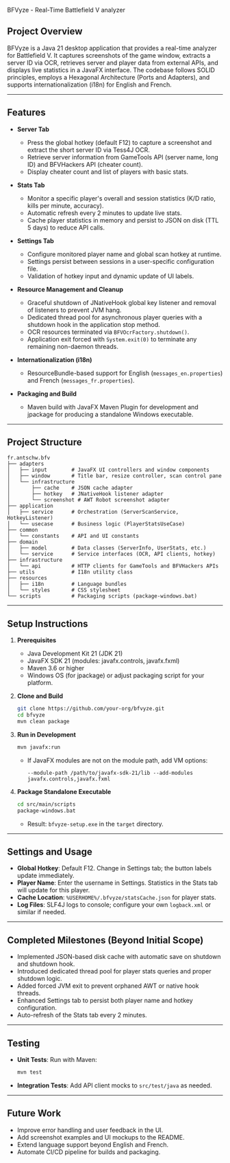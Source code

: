 BFVyze - Real-Time Battlefield V analyzer

## Project Overview

BFVyze is a Java 21 desktop application that provides a real-time analyzer for Battlefield V. It captures screenshots of the game window, extracts a server ID via OCR, retrieves server and player data from external APIs, and displays live statistics in a JavaFX interface. The codebase follows SOLID principles, employs a Hexagonal Architecture (Ports and Adapters), and supports internationalization (i18n) for English and French.

---

## Features

- **Server Tab**
   - Press the global hotkey (default F12) to capture a screenshot and extract the short server ID via Tess4J OCR.
   - Retrieve server information from GameTools API (server name, long ID) and BFVHackers API (cheater count).
   - Display cheater count and list of players with basic stats.

- **Stats Tab**
   - Monitor a specific player's overall and session statistics (K/D ratio, kills per minute, accuracy).
   - Automatic refresh every 2 minutes to update live stats.
   - Cache player statistics in memory and persist to JSON on disk (TTL 5 days) to reduce API calls.

- **Settings Tab**
   - Configure monitored player name and global scan hotkey at runtime.
   - Settings persist between sessions in a user-specific configuration file.
   - Validation of hotkey input and dynamic update of UI labels.

- **Resource Management and Cleanup**
   - Graceful shutdown of JNativeHook global key listener and removal of listeners to prevent JVM hang.
   - Dedicated thread pool for asynchronous player queries with a shutdown hook in the application stop method.
   - OCR resources terminated via `BFVOcrFactory.shutdown()`.
   - Application exit forced with `System.exit(0)` to terminate any remaining non-daemon threads.

- **Internationalization (i18n)**
   - ResourceBundle-based support for English (`messages_en.properties`) and French (`messages_fr.properties`).

- **Packaging and Build**
   - Maven build with JavaFX Maven Plugin for development and jpackage for producing a standalone Windows executable.

---

## Project Structure

```
fr.antschw.bfv
├── adapters
│   ├── input        # JavaFX UI controllers and window components
│   ├── window       # Title bar, resize controller, scan control pane
│   └── infrastructure
│       ├── cache    # JSON cache adapter
│       ├── hotkey   # JNativeHook listener adapter
│       └── screenshot # AWT Robot screenshot adapter
├── application
│   ├── service      # Orchestration (ServerScanService, HotkeyListener)
│   └── usecase      # Business logic (PlayerStatsUseCase)
├── common
│   └── constants    # API and UI constants
├── domain
│   ├── model        # Data classes (ServerInfo, UserStats, etc.)
│   └── service      # Service interfaces (OCR, API clients, hotkey)
├── infrastructure
│   └── api          # HTTP clients for GameTools and BFVHackers APIs
├── utils            # I18n utility class
├── resources
│   ├── i18n         # Language bundles
│   └── styles       # CSS stylesheet
└── scripts          # Packaging scripts (package-windows.bat)
```

---

## Setup Instructions

1. **Prerequisites**
   - Java Development Kit 21 (JDK 21)
   - JavaFX SDK 21 (modules: javafx.controls, javafx.fxml)
   - Maven 3.6 or higher
   - Windows OS (for jpackage) or adjust packaging script for your platform.

2. **Clone and Build**
   ```bash
   git clone https://github.com/your-org/bfvyze.git
   cd bfvyze
   mvn clean package
   ```

3. **Run in Development**
   ```bash
   mvn javafx:run
   ```
   - If JavaFX modules are not on the module path, add VM options:
     ```text
     --module-path /path/to/javafx-sdk-21/lib --add-modules javafx.controls,javafx.fxml
     ```

4. **Package Standalone Executable**
   ```bash
   cd src/main/scripts
   package-windows.bat
   ```
   - Result: `bfvyze-setup.exe` in the `target` directory.

---

## Settings and Usage

- **Global Hotkey**: Default F12. Change in Settings tab; the button labels update immediately.
- **Player Name**: Enter the username in Settings. Statistics in the Stats tab will update for this player.
- **Cache Location**: `%USERHOME%/.bfvyze/statsCache.json` for player stats.
- **Log Files**: SLF4J logs to console; configure your own `logback.xml` or similar if needed.

---

## Completed Milestones (Beyond Initial Scope)

- Implemented JSON-based disk cache with automatic save on shutdown and shutdown hook.
- Introduced dedicated thread pool for player stats queries and proper shutdown logic.
- Added forced JVM exit to prevent orphaned AWT or native hook threads.
- Enhanced Settings tab to persist both player name and hotkey configuration.
- Auto-refresh of the Stats tab every 2 minutes.

---

## Testing

- **Unit Tests**: Run with Maven:
  ```bash
  mvn test
  ```
- **Integration Tests**: Add API client mocks to `src/test/java` as needed.

---

## Future Work

- Improve error handling and user feedback in the UI.
- Add screenshot examples and UI mockups to the README.
- Extend language support beyond English and French.
- Automate CI/CD pipeline for builds and packaging.
